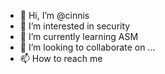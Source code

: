 - 👋 Hi, I’m @cinnis
- 👀 I’m interested in security
- 🌱 I’m currently learning ASM 
- 💞️ I’m looking to collaborate on ...
- 📫 How to reach me 

<!---
cinnis/cinnis is a ✨ special ✨ repository because its `README.md` (this file) appears on your GitHub profile.
You can click the Preview link to take a look at your changes.
--->
